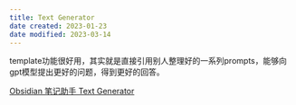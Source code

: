 ```yaml
---
title: Text Generator
date created: 2023-01-23
date modified: 2023-03-14
---
```


template功能很好用，其实就是直接引用别人整理好的一系列prompts，能够向gpt模型提出更好的问题，得到更好的回答。

[Obsidian 笔记助手 Text Generator](https://pepcn.com/gtd/obsidian-bi-ji-zhu-shou-text-generator)
